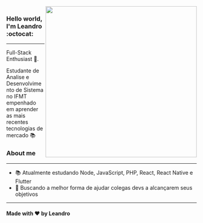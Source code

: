 <img align="right" width="400" height="400" src="https://hum-systems.com/site/templates/images/jobs/business_m.png">

### Hello world, I'm Leandro :octocat:
---
Full-Stack Enthusiast :robot:.

Estudante de Analise e Desenvolvimento de Sistema no IFMT empenhado em aprender as mais recentes tecnologias de mercado :books:

### About me
---
- 📚 Atualmente estudando Node, JavaScript, PHP, React, React Native e Flutter
- 💚 Buscando a melhor forma de ajudar colegas devs a alcançarem seus objetivos
---
#### Made with ❤️ by Leandro
